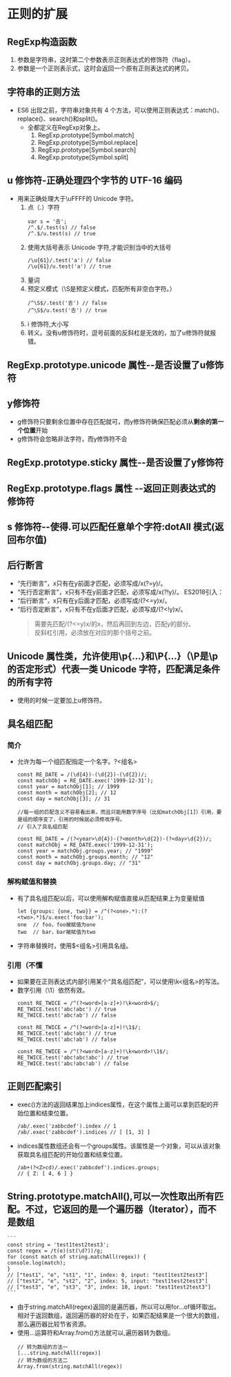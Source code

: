 # 正则的扩展

## RegExp构造函数

1. 参数是字符串，这时第二个参数表示正则表达式的修饰符（flag）。
2. 参数是一个正则表示式，这时会返回一个原有正则表达式的拷贝。

## 字符串的正则方法

- ES6 出现之前，字符串对象共有 4 个方法，可以使用正则表达式：match()、replace()、search()和split()。
    - 全都定义在RegExp对象上。
        1. RegExp.prototype[Symbol.match]
        2. RegExp.prototype[Symbol.replace]
        3. RegExp.prototype[Symbol.search]
        4. RegExp.prototype[Symbol.split]

## u 修饰符-正确处理四个字节的 UTF-16 编码

- 用来正确处理大于\uFFFF的 Unicode 字符。
    1. 点（.）字符
        ```
        var s = '𠮷';
        /^.$/.test(s) // false
        /^.$/u.test(s) // true
        ```
    2. 使用大括号表示 Unicode 字符,才能识别当中的大括号
        ```
        /\u{61}/.test('a') // false
        /\u{61}/u.test('a') // true
        ```
    3. 量词
    4. 预定义模式（\S是预定义模式，匹配所有非空白字符。）
        ```
        /^\S$/.test('𠮷') // false
        /^\S$/u.test('𠮷') // true
        ```
    5. i 修饰符,大小写
    6. 转义。没有u修饰符时，逗号前面的反斜杠是无效的，加了u修饰符就报错。


## RegExp.prototype.unicode 属性--是否设置了u修饰符

## y修饰符

- g修饰符只要剩余位置中存在匹配就可，而y修饰符确保匹配必须从**剩余的第一个位置**开始
- g修饰符会忽略非法字符，而y修饰符不会


## RegExp.prototype.sticky 属性--是否设置了y修饰符

## RegExp.prototype.flags 属性 --返回正则表达式的修饰符

## s 修饰符--使得.可以匹配任意单个字符:dotAll 模式(返回布尔值)

## 后行断言 

- “先行断言”，x只有在y前面才匹配，必须写成/x(?=y)/。
- “先行否定断言”，x只有不在y前面才匹配，必须写成/x(?!y)/。
ES2018引入：
- “后行断言”，x只有在y后面才匹配，必须写成/(?<=y)x/。
- “后行否定断言”，x只有不在y后面才匹配，必须写成/(?<!y)x/。
    > 需要先匹配/(?<=y)x/的x，然后再回到左边，匹配y的部分。  
    > 反斜杠引用，必须放在对应的那个括号之前。


##  Unicode 属性类，允许使用\p{...}和\P{...}（\P是\p的否定形式）代表一类 Unicode 字符，匹配满足条件的所有字符

- 使用的时候一定要加上u修饰符。


## 具名组匹配

### 简介  

- 允许为每一个组匹配指定一个名字。?<组名>
    ```
    const RE_DATE = /(\d{4})-(\d{2})-(\d{2})/;
    const matchObj = RE_DATE.exec('1999-12-31');
    const year = matchObj[1]; // 1999
    const month = matchObj[2]; // 12
    const day = matchObj[3]; // 31

    //每一组的匹配含义不容易看出来，而且只能用数字序号（比如matchObj[1]）引用，要是组的顺序变了，引用的时候就必须修改序号。
    // 引入了具名组匹配

    const RE_DATE = /(?<year>\d{4})-(?<month>\d{2})-(?<day>\d{2})/;
    const matchObj = RE_DATE.exec('1999-12-31');
    const year = matchObj.groups.year; // "1999"
    const month = matchObj.groups.month; // "12"
    const day = matchObj.groups.day; // "31"
    ```


### 解构赋值和替换

- 有了具名组匹配以后，可以使用解构赋值直接从匹配结果上为变量赋值
    ```
    let {groups: {one, two}} = /^(?<one>.*):(?<two>.*)$/u.exec('foo:bar');
    one  // foo，foo被赋值为one
    two  // bar，bar被赋值为two
    ```
- 字符串替换时，使用$<组名>引用具名组。


### 引用（不懂

- 如果要在正则表达式内部引用某个“具名组匹配”，可以使用\k<组名>的写法。
- 数字引用（\1）依然有效。
    ```
    const RE_TWICE = /^(?<word>[a-z]+)!\k<word>$/;
    RE_TWICE.test('abc!abc') // true
    RE_TWICE.test('abc!ab') // false

    const RE_TWICE = /^(?<word>[a-z]+)!\1$/;
    RE_TWICE.test('abc!abc') // true
    RE_TWICE.test('abc!ab') // false

    const RE_TWICE = /^(?<word>[a-z]+)!\k<word>!\1$/;
    RE_TWICE.test('abc!abc!abc') // true
    RE_TWICE.test('abc!abc!ab') // false
    ```


## 正则匹配索引

- exec()方法的返回结果加上indices属性，在这个属性上面可以拿到匹配的开始位置和结束位置。
    ```
    /ab/.exec('zabbcdef').index // 1
    /ab/.exec('zabbcdef').indices // [ [1, 3] ]
    ```
- indices属性数组还会有一个groups属性。该属性是一个对象，可以从该对象获取具名组匹配的开始位置和结束位置。
    ```
    /ab+(?<Z>cd)/.exec('zabbcdef').indices.groups;
    // { Z: [ 4, 6 ] }
    ```


## String.prototype.matchAll(),可以一次性取出所有匹配。不过，它返回的是一个遍历器（Iterator），而不是数组
    ```
    const string = 'test1test2test3';
    const regex = /t(e)(st(\d?))/g;
    for (const match of string.matchAll(regex)) {
    console.log(match);
    }
    // ["test1", "e", "st1", "1", index: 0, input: "test1test2test3"]
    // ["test2", "e", "st2", "2", index: 5, input: "test1test2test3"]
    // ["test3", "e", "st3", "3", index: 10, input: "test1test2test3"]
    ```
- 由于string.matchAll(regex)返回的是遍历器，所以可以用for...of循环取出。相对于返回数组，返回遍历器的好处在于，如果匹配结果是一个很大的数组，那么遍历器比较节省资源。
- 使用...运算符和Array.from()方法就可以,遍历器转为数组。
    ```
    // 转为数组的方法一
    [...string.matchAll(regex)]
    // 转为数组的方法二
    Array.from(string.matchAll(regex))
    ```
